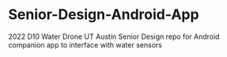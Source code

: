 # Senior-Design-Android-App
2022 D10 Water Drone UT Austin Senior Design repo for Android companion app to interface with water sensors
